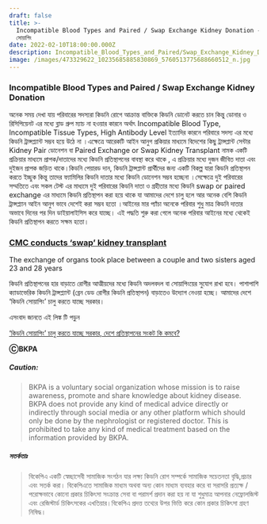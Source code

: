 ```yaml
---
draft: false
title: >-
  Incompatible Blood Types and Paired / Swap Exchange Kidney Donation -কিডনি
  সোয়াপিং
date: 2022-02-10T18:00:00.000Z
description: Incompatible_Blood_Types_and_Paired/Swap_Exchange_Kidney_Donation
image: /images/473329622_10235685885830869_5760513775688660512_n.jpg
---
```


### Incompatible Blood Types and Paired / Swap Exchange Kidney Donation

অনেক সময় দেখা যায় পরিবারের সদস্যরা কিডনি রোগে আক্রান্ত বাক্তিকে কিডনি ডোনেট করতে চান কিন্তু ডোনার ও রিসিপিয়েনট এর মধ্যে ব্লাড গ্রুপ ম্যাচ না হওয়ার কারনে অর্থাৎ Incompatible Blood Type, Incompatible Tissue Types, High Antibody Level ইত্যাদির কারনে পরিবারে সদস্য এর মধ্যে কিডনি ট্রান্সপ্ল্যান্ট সম্ভব হয়ে উঠে না ।এক্ষেত্রে আরেকটি আইন আনুগ প্রকিয়ার মাধ্যমে বিদেশের কিছু ট্রান্সপ্লান্ট সেন্টার Kidney Pair ডোনেশন বা Paired Exchange or Swap Kidney Transplant নামক একটি প্রক্রিয়ার মাধ্যমে প্রাপক/দাতাদের মধ্যে কিডনি প্রতিস্থাপনের বাবস্থা করে থাকে , এ প্রক্রিয়ার মধ্যে দুজন জীবিত দাতা এবং দুইজন প্রাপক জড়িত থাকে।কিডনি পেয়ারড দান, কিডনি ট্রান্সপ্লান্ট প্রার্থীদের জন্য একটি বিকল্প যারা কিডনি প্রতিস্থাপন করতে ইচ্ছুক কিন্তু তাদের ফ্যামিলির কিডনি দাতার মধ্যে কিডনি ডোনেশন সম্ভব হচ্ছেনা ।সেক্ষেত্রে দুই পরিবারের সম্মতিতে এবং সকল টেস্ট এর মাধ্যমে দুই পরিবারের কিডনি দাতা ও গ্রহীতার মধ্যে কিডনি swap or paired exchange এর মাধ্যমে কিডনি প্রতিস্থাপন করা হয়ে থাকে যা আমাদের দেশে চালু হলে আর অনেক বেশি কিডনি ট্রান্সপ্ল্যান আইন আনুগ ভাবে দেশেই করা সম্ভব হতো ।আইনের মার প্যাঁচা অনেকে পরিবার শুধু মাত্র কিডনি দাতার অভাবে দিনের পর দিন ডাইয়ালাইসিস করে যাচ্ছে। এই পদ্ধতি শুরু করা গেলে অনেক পরিবার আইনের মধ্যে থেকেই কিডনি প্রতিস্থাপন করতে সক্ষম হতো।

### [CMC conducts ‘swap’ kidney transplant](https://www.thehindu.com/news/national/tamil-nadu/cmc-conducts-swap-kidney-transplant/article19217039.ece)

The exchange of organs took place between a couple and two sisters aged 23 and 28 years

কিডনি প্রতিস্থাপনের হার বাড়াতে রোগীর আত্মীয়দের মধ্যে কিডনি অদলবদল বা সোয়াপিংয়ের সুযোগ রাখা হবে। পাশাপাশি ক্যাডাভেরিক কিডনি ট্রান্সপ্ল্যান্ট (ব্রেন ডেড রোগীর কিডনি প্রতিস্থাপন) বাড়াতেও উদ্যোগ নেওয়া হচ্ছে।   আমাদের দেশে ‘কিডনি সোয়াপিং’ চালু করতে যাচ্ছে সরকার। 

এসংবাদ জানতে এই  লিঙ্ক টি পড়ুন

[‘কিডনি সোয়াপিং’ চালু করতে যাচ্ছে সরকার, দেশে প্রতিস্থাপনের সংকট কি কমবে? ](https://www.tbsnews.net/bangla/bangladesh/news-details-320956)

**ⒸBKPA**

##### **Caution:**

> BKPA is a voluntary social organization whose mission is to raise awareness, promote and share knowledge about kidney disease. BKPA does not provide any kind of medical advice directly or indirectly through social media or any other platform which should only be done by the nephrologist or registered doctor. This is prohibited to take any kind of medical treatment based on the information provided by BKPA.

##### **সতর্কতাঃ**

> বিকেপিএ একটি স্বেচ্ছাসেবী সামাজিক সংগঠন যার লক্ষ্য কিডনি রোগ সম্পর্কে সামাজিক সচেতনতা বৃদ্ধি,প্রচার এবং সতর্ক করা। বিকেপিএতে সামাজিক মাধ্যম অথবা অন্য কোন মাধ্যম ব্যবহার করে বা সরাসরি প্রত্যক্ষ / পরোক্ষভাবে কোনো প্রকার চিকিৎসা সংক্রান্ত সেবা বা পরামর্শ প্রদান করা হয় না যা শুধুমাত্র আপনার নেফ্রোলজিস্ট এবং রেজিস্টার্ড চিকিৎসকের এখতিয়ার।বিকেপিএ প্রদত্ত তথ্যের উপর ভিত্তি করে কোন প্রকার চিকিৎসা গ্রহণ নিষিদ্ধ।
